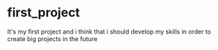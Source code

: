 # first_project
It's my first project and i think that i should develop my skills in order to create big projects in the future
